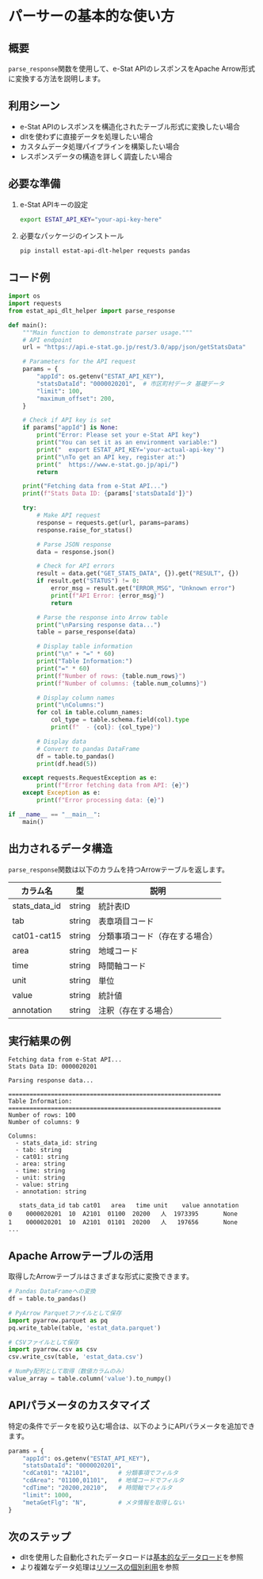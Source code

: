 # パーサーの基本的な使い方

## 概要

`parse_response`関数を使用して、e-Stat APIのレスポンスをApache Arrow形式に変換する方法を説明します。

## 利用シーン

- e-Stat APIのレスポンスを構造化されたテーブル形式に変換したい場合
- dltを使わずに直接データを処理したい場合
- カスタムデータ処理パイプラインを構築したい場合
- レスポンスデータの構造を詳しく調査したい場合

## 必要な準備

1. e-Stat APIキーの設定
   ```bash
   export ESTAT_API_KEY="your-api-key-here"
   ```

2. 必要なパッケージのインストール
   ```bash
   pip install estat-api-dlt-helper requests pandas
   ```

## コード例

```python
import os
import requests
from estat_api_dlt_helper import parse_response

def main():
    """Main function to demonstrate parser usage."""
    # API endpoint
    url = "https://api.e-stat.go.jp/rest/3.0/app/json/getStatsData"

    # Parameters for the API request
    params = {
        "appId": os.getenv("ESTAT_API_KEY"),
        "statsDataId": "0000020201",  # 市区町村データ 基礎データ
        "limit": 100,
        "maximum_offset": 200,
    }

    # Check if API key is set
    if params["appId"] is None:
        print("Error: Please set your e-Stat API key")
        print("You can set it as an environment variable:")
        print("  export ESTAT_API_KEY='your-actual-api-key'")
        print("\nTo get an API key, register at:")
        print("  https://www.e-stat.go.jp/api/")
        return

    print("Fetching data from e-Stat API...")
    print(f"Stats Data ID: {params['statsDataId']}")

    try:
        # Make API request
        response = requests.get(url, params=params)
        response.raise_for_status()

        # Parse JSON response
        data = response.json()

        # Check for API errors
        result = data.get("GET_STATS_DATA", {}).get("RESULT", {})
        if result.get("STATUS") != 0:
            error_msg = result.get("ERROR_MSG", "Unknown error")
            print(f"API Error: {error_msg}")
            return

        # Parse the response into Arrow table
        print("\nParsing response data...")
        table = parse_response(data)

        # Display table information
        print("\n" + "=" * 60)
        print("Table Information:")
        print("=" * 60)
        print(f"Number of rows: {table.num_rows}")
        print(f"Number of columns: {table.num_columns}")

        # Display column names
        print("\nColumns:")
        for col in table.column_names:
            col_type = table.schema.field(col).type
            print(f"  - {col}: {col_type}")

        # Display data
        # Convert to pandas DataFrame
        df = table.to_pandas()
        print(df.head(5))

    except requests.RequestException as e:
        print(f"Error fetching data from API: {e}")
    except Exception as e:
        print(f"Error processing data: {e}")

if __name__ == "__main__":
    main()
```

## 出力されるデータ構造

`parse_response`関数は以下のカラムを持つArrowテーブルを返します。

| カラム名      | 型     | 説明                           |
| ------------- | ------ | ------------------------------ |
| stats_data_id | string | 統計表ID                       |
| tab           | string | 表章項目コード                 |
| cat01-cat15   | string | 分類事項コード（存在する場合） |
| area          | string | 地域コード                     |
| time          | string | 時間軸コード                   |
| unit          | string | 単位                           |
| value         | string | 統計値                         |
| annotation    | string | 注釈（存在する場合）           |

## 実行結果の例

```
Fetching data from e-Stat API...
Stats Data ID: 0000020201

Parsing response data...

============================================================
Table Information:
============================================================
Number of rows: 100
Number of columns: 9

Columns:
  - stats_data_id: string
  - tab: string
  - cat01: string
  - area: string
  - time: string
  - unit: string
  - value: string
  - annotation: string

   stats_data_id tab cat01   area   time unit    value annotation
0    0000020201  10  A2101  01100  20200   人  1973395       None
1    0000020201  10  A2101  01101  20200   人   197656       None
...
```

## Apache Arrowテーブルの活用

取得したArrowテーブルはさまざまな形式に変換できます。

```python
# Pandas DataFrameへの変換
df = table.to_pandas()

# PyArrow Parquetファイルとして保存
import pyarrow.parquet as pq
pq.write_table(table, 'estat_data.parquet')

# CSVファイルとして保存
import pyarrow.csv as csv
csv.write_csv(table, 'estat_data.csv')

# NumPy配列として取得（数値カラムのみ）
value_array = table.column('value').to_numpy()
```

## APIパラメータのカスタマイズ

特定の条件でデータを絞り込む場合は、以下のようにAPIパラメータを追加できます。

```python
params = {
    "appId": os.getenv("ESTAT_API_KEY"),
    "statsDataId": "0000020201",
    "cdCat01": "A2101",        # 分類事項でフィルタ
    "cdArea": "01100,01101",   # 地域コードでフィルタ
    "cdTime": "20200,20210",   # 時間軸でフィルタ
    "limit": 1000,
    "metaGetFlg": "N",         # メタ情報を取得しない
}
```

## 次のステップ

- dltを使用した自動化されたデータロードは[基本的なデータロード](./basic_load_example.md)を参照
- より複雑なデータ処理は[リソースの個別利用](./resource_example.md)を参照

